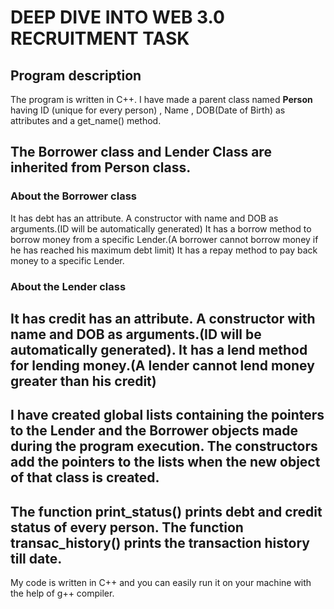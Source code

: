 # DEEP DIVE INTO WEB 3.0 RECRUITMENT TASK
## Program description

The program is written in C++.
I have made a parent class named **Person** having ID (unique for every person) , Name , DOB(Date of Birth) as attributes and a get_name() method.

The **Borrower** class and **Lender** Class are inherited from **Person** class. 
---
### About the Borrower class
It has debt has an attribute.
A constructor with name and DOB as arguments.(ID will be automatically generated)
It has a borrow method to borrow money from a specific Lender.(A borrower cannot borrow money if he has reached his maximum debt limit)
It has a repay method to pay back money to a specific Lender.
### About the Lender class
It has credit has an attribute.
A constructor with name and DOB as arguments.(ID will be automatically generated).
It has a lend method for lending money.(A lender cannot lend money greater than his credit)
---
I have created global lists containing the pointers to the Lender and the Borrower objects made during the program execution.
The constructors add the pointers to the lists when the new object of that class is created.
---
The function print_status() prints debt and credit status of every person.
The function transac_history() prints the transaction history till date.
---
My code is written in C++ and you can easily run it on your machine with the help of g++ compiler.
